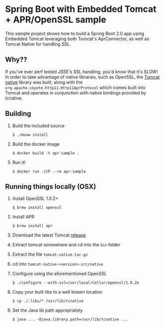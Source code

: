 # Spring Boot with Embedded Tomcat + APR/OpenSSL sample

This sample project shows how to build a Spring Boot 2.0 app using Embedded Tomcat 
leveraging both Tomcat's AprConnector, as well as Tomcat Native for handling SSL.

## Why??

If you've ever perf tested JSSE's SSL handling, you'd know that it's SLOW! In order to
take advantage of native libraries, such as OpenSSL, the
[Tomcat native](http://tomcat.apache.org/native-doc/) library was built, along with
the `org.apache.coyote.http11.Http11AprProtocol` which comes built into Tomcat and 
operates in conjunction with native bindings provided by tcnative.

## Building

1. Build the included source

    ```shell
    $ ./mvnw install
    ```
    
2. Build the docker image

    ```shell
    $ docker build -t apr-sample .
    ```
    
3. Run it!

    ```shell
    $ docker run -itP --rm apr-sample
    ```

## Running things locally (OSX) 

1. Install OpenSSL 1.0.2+

    ```shell
    $ brew install openssl
    ``` 

2. Install APR 

    ```shell
    $ brew install apr    
    ```
    
3. Download the latest Tomcat [release](https://tomcat.apache.org/download-80.cgi)

4. Extract tomcat somewhere and cd into the `bin` folder

5. Extract the file `tomcat-native.tar.gz`

6. cd into `tomcat-native-<version>-src/native`

7. Configure using the aforementioned OpenSSL

    ```shell
    $ ./configure --with-ssl=/usr/local/Cellar/openssl/1.0.2o
    ```

8. Copy your built libs to a well known location

    ```shell
    $ cp ./.libs/* /usr/lib/tcnative
    ```

9. Set the Java lib path appropriately

    ```shell
    $ java ... -Djava.library.path=/usr/lib/tcnative ...
    ``` 
